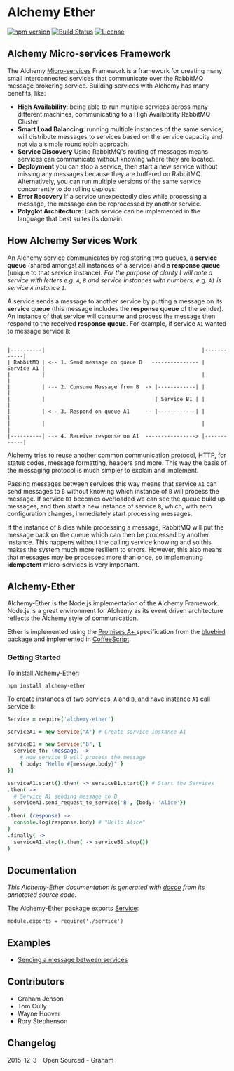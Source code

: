 # Alchemy Ether

[![npm version](https://badge.fury.io/js/alchemy-ether.svg)](https://badge.fury.io/js/alchemy-ether)
[![Build Status](https://travis-ci.org/LoyaltyNZ/alchemy-ether.svg?branch=master)](https://travis-ci.org/LoyaltyNZ/alchemy-ether)
[![License](https://img.shields.io/badge/license-LGPL--3.0-blue.svg)](http://www.gnu.org/licenses/lgpl-3.0.en.html)

## Alchemy Micro-services Framework

The Alchemy [Micro-services](http://martinfowler.com/articles/microservices.html) Framework is a framework for creating many small interconnected services that communicate over the RabbitMQ message brokering service. Building services with Alchemy has many benefits, like:

* **High Availability**: being able to run multiple services across many different machines, communicating to a High Availability RabbitMQ Cluster.
* **Smart Load Balancing**: running multiple instances of the same service, will distribute messages to services based on the service capacity and not via a simple round robin approach.
* **Service Discovery** Using RabbitMQ's routing of messages means services can communicate without knowing where they are located.
* **Deployment** you can stop a service, then start a new service without missing any messages because they are buffered on RabbitMQ. Alternatively, you can run multiple versions of the same service concurrently to do rolling deploys.
* **Error Recovery** If a service unexpectedly dies while processing a message, the message can be reprocessed by another service.
* **Polyglot Architecture**: Each service can be implemented in the language that best suites its domain.

## How Alchemy Services Work

An Alchemy service communicates by registering two queues, a **service queue** (shared amongst all instances of a service) and a **response queue** (unique to that service instance). *For the purpose of clarity I will note a service with letters e.g. `A`, `B` and service instances with numbers, e.g. `A1` is service `A` instance `1`.*

A service sends a message to another service by putting a message on its **service queue** (this message includes the **response queue** of the sender). An instance of that service will consume and process the message then respond to the received **response queue**. For example, if service `A1` wanted to message service `B`:

```

|----------|                                                  |------------|
| RabbitMQ | <-- 1. Send message on queue B   --------------- | Service A1 |
|          |                                                  |            |
|          | --- 2. Consume Message from B  -> |------------| |            |
|          |                                   | Service B1 | |            |
|          | <-- 3. Respond on queue A1     -- |------------| |            |
|          |                                                  |            |
|----------| --- 4. Receive response on A1  ----------------> |------------|
```

Alchemy tries to reuse another common communication protocol, HTTP, for status codes, message formatting, headers and more. This way the basis of the messaging protocol is much simpler to explain and implement.

Passing messages between services this way means that service `A1` can send messages to `B` without knowing which instance of `B` will process the message. If service `B1` becomes overloaded we can see the queue build up messages, and then start a new instance of service `B`, which, with zero configuration changes, immediately start processing messages.

If the instance of `B` dies while processing a message, RabbitMQ will put the message back on the queue which can then be processed by another instance. This happens without the calling service knowing and so this makes the system much more resilient to errors. However, this also means that messages may be processed more than once, so implementing **idempotent** micro-services is very important.

## Alchemy-Ether

Alchemy-Ether is the Node.js implementation of the Alchemy Framework. Node.js is a great environment for Alchemy as its event driven architecture reflects the Alchemy style of communication.

Ether is implemented using the [Promises A+ ](https://promisesaplus.com/) specification from the [bluebird](http://bluebirdjs.com/docs/getting-started.html) package and implemented in [CoffeeScript](http://coffeescript.org/).

### Getting Started

To install Alchemy-Ether:

```
npm install alchemy-ether
```

To create instances of two services, `A` and `B`, and have instance `A1` call service `B`:

```coffeescript
Service = require('alchemy-ether')

serviceA1 = new Service("A") # Create service instance A1

serviceB1 = new Service("B", {
  service_fn: (message) ->
    # How service B will process the message
    { body: "Hello #{message.body}" }
})

serviceA1.start().then( -> serviceB1.start()) # Start the Services
.then( ->
  # Service A1 sending message to B
  serviceA1.send_request_to_service('B', {body: 'Alice'})
)
.then( (response) ->
  console.log(response.body) # "Hello Alice"
)
.finally( ->
  serviceA1.stop().then( -> serviceB1.stop())
)
```

## Documentation

*This Alchemy-Ether documentation is generated with [docco](https://jashkenas.github.io/docco/) from its annotated source code.*

The Alchemy-Ether package exports [Service](./src/service.html):

    module.exports = require('./service')

## Examples

* [Sending a message between services](./examples/example_1_send_message.html)

## Contributors

* Graham Jenson
* Tom Cully
* Wayne Hoover
* Rory Stephenson

## Changelog

2015-12-3 - Open Sourced  - Graham
